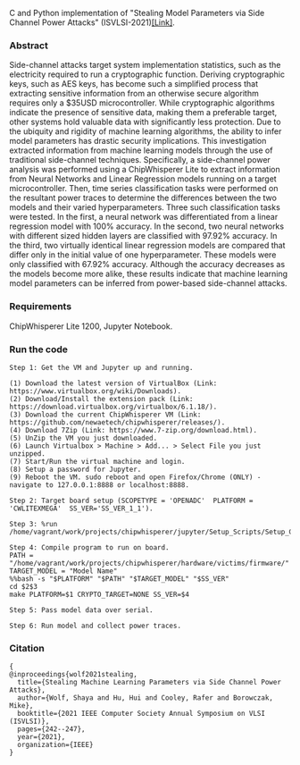 C and Python implementation of "Stealing Model Parameters via Side Channel Power Attacks" (ISVLSI-2021)[[Link]](https://ieeexplore.ieee.org/document/9516772).

### Abstract
Side-channel attacks target system implementation statistics, such as the electricity required to run a cryptographic function. Deriving cryptographic keys, such as AES keys, has become such a simplified process that extracting sensitive information from an otherwise secure algorithm requires only a $35USD microcontroller. While cryptographic algorithms indicate the presence of sensitive data, making them a preferable target, other systems hold valuable data with significantly less protection. Due to the ubiquity and rigidity of machine learning algorithms, the ability to infer model parameters has drastic security implications. This investigation extracted information from machine learning models through the use of traditional side-channel techniques. Specifically, a side-channel power analysis was performed using a ChipWhisperer Lite to extract information from Neural Networks and Linear Regression models running on a target microcontroller. Then, time series classification tasks were performed on the resultant power traces to determine the differences between the two models and their varied hyperparameters. Three such classification tasks were tested. In the first, a neural network was differentiated from a linear regression model with 100% accuracy. In the second, two neural networks with different sized hidden layers are classified with 97.92% accuracy. In the third, two virtually identical linear regression models are compared that differ only in the initial value of one hyperparameter. These models were only classified with 67.92% accuracy. Although the accuracy decreases as the models become more alike, these results indicate that machine learning model parameters can be inferred from power-based side-channel attacks.

### Requirements

ChipWhisperer Lite 1200, Jupyter Notebook.

### Run the code

```
Step 1: Get the VM and Jupyter up and running.

(1) Download the latest version of VirtualBox (Link: https://www.virtualbox.org/wiki/Downloads).
(2) Download/Install the extension pack (Link: https://download.virtualbox.org/virtualbox/6.1.18/). 
(3) Download the current ChipWhisperer VM (Link: https://github.com/newaetech/chipwhisperer/releases/). 
(4) Download 7Zip (Link: https://www.7-zip.org/download.html). 
(5) UnZip the VM you just downloaded.
(6) Launch Virtualbox > Machine > Add... > Select File you just unzipped.
(7) Start/Run the virtual machine and login.
(8) Setup a password for Jupyter.
(9) Reboot the VM. sudo reboot and open Firefox/Chrome (ONLY) - navigate to 127.0.0.1:8888 or localhost:8888.

Step 2: Target board setup (SCOPETYPE = 'OPENADC'  PLATFORM = 'CWLITEXMEGA'  SS_VER='SS_VER_1_1').

Step 3: %run /home/vagrant/work/projects/chipwhisperer/jupyter/Setup_Scripts/Setup_Generic.ipynb.

Step 4: Compile program to run on board. 
PATH = "/home/vagrant/work/projects/chipwhisperer/hardware/victims/firmware/"
TARGET_MODEL = "Model Name" 
%%bash -s "$PLATFORM" "$PATH" "$TARGET_MODEL" "$SS_VER"
cd $2$3 
make PLATFORM=$1 CRYPTO_TARGET=NONE SS_VER=$4

Step 5: Pass model data over serial.

Step 6: Run model and collect power traces.
```
### Citation
```
{
@inproceedings{wolf2021stealing,
  title={Stealing Machine Learning Parameters via Side Channel Power Attacks},
  author={Wolf, Shaya and Hu, Hui and Cooley, Rafer and Borowczak, Mike},
  booktitle={2021 IEEE Computer Society Annual Symposium on VLSI (ISVLSI)},
  pages={242--247},
  year={2021},
  organization={IEEE}
}
```
